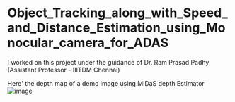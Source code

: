 # Object_Tracking_along_with_Speed_and_Distance_Estimation_using_Monocular_camera_for_ADAS
I worked on this project under the guidance of Dr. Ram Prasad Padhy (Assistant Professor - IIITDM Chennai)

Here' the depth map of a demo image using MiDaS depth Estimator
![image](https://github.com/Chandan-Kumar0211/Object_Tracking_along_with_Speed_and_Distance_Estimation_using_Monocular_camera_for_ADAS/assets/59241274/e588a329-e469-41a8-94cf-59d815bb0d2c)
